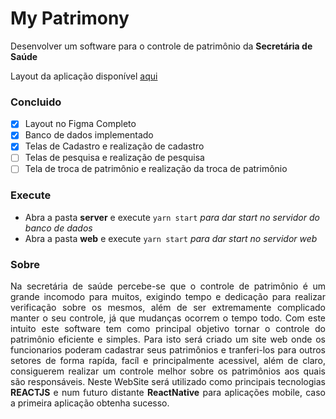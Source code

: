 # My Patrimony

Desenvolver um software para o controle de patrimônio da __Secretária de Saúde__

Layout da aplicação disponível [aqui](https://www.figma.com/file/UZH4KDbmpU3hNEVzKm2WRA/My-Patrimony-web)

### Concluido
 - [x] Layout no Figma Completo
 - [x] Banco de dados implementado
 - [x] Telas de Cadastro e realização de cadastro
 - [ ] Telas de pesquisa e realização de pesquisa
 - [ ] Tela de troca de patrimônio e realização da troca de patrimônio

### Execute

 - Abra a pasta __server__ e execute `yarn start` _para dar start no servidor do banco de dados_
 - Abra a pasta __web__ e execute  `yarn start` _para dar start no servidor web_


### Sobre

<p align="justify">
Na secretária de saúde percebe-se que o controle de patrimônio é um grande incomodo para muitos, exigindo tempo e dedicação para realizar verificação sobre os mesmos,
além de ser extremamente complicado manter o seu controle, já que mudanças ocorrem o tempo todo.
Com este intuito este software tem como principal objetivo tornar o controle do patrimônio eficiente e simples. Para isto será criado um site
web onde os funcionarios poderam cadastrar seus patrimônios e tranferi-los para outros setores de forma rapída, facíl e principalmente acessivel, além de claro, consiguerem realizar um controle melhor sobre os patrimônios aos quais são responsáveis.
Neste WebSite será utilizado como principais tecnologias <strong>REACTJS</strong> e num futuro distante <strong>ReactNative</strong> para aplicações mobile, caso a primeira aplicação obtenha sucesso.
</p>

